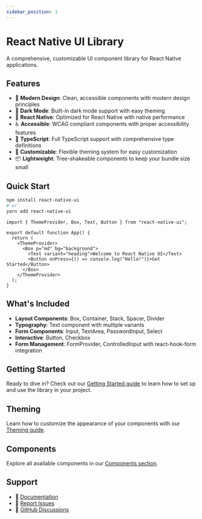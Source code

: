 ```yaml
---
sidebar_position: 1
---
```


# React Native UI Library

A comprehensive, customizable UI component library for React Native applications.

## Features

- 🎨 **Modern Design**: Clean, accessible components with modern design principles
- 🌙 **Dark Mode**: Built-in dark mode support with easy theming
- 📱 **React Native**: Optimized for React Native with native performance
- ♿ **Accessible**: WCAG compliant components with proper accessibility features
- 🎯 **TypeScript**: Full TypeScript support with comprehensive type definitions
- 🔧 **Customizable**: Flexible theming system for easy customization
- 📦 **Lightweight**: Tree-shakeable components to keep your bundle size small

## Quick Start

```bash
npm install react-native-ui
# or
yarn add react-native-ui
```

```tsx
import { ThemeProvider, Box, Text, Button } from "react-native-ui";

export default function App() {
  return (
    <ThemeProvider>
      <Box p="md" bg="background">
        <Text variant="heading">Welcome to React Native UI</Text>
        <Button onPress={() => console.log("Hello!")}>Get Started</Button>
      </Box>
    </ThemeProvider>
  );
}
```

## What's Included

- **Layout Components**: Box, Container, Stack, Spacer, Divider
- **Typography**: Text component with multiple variants
- **Form Components**: Input, TextArea, PasswordInput, Select
- **Interactive**: Button, Checkbox
- **Form Management**: FormProvider, ControlledInput with react-hook-form integration

## Getting Started

Ready to dive in? Check out our [Getting Started guide](./getting-started) to learn how to set up and use the library in your project.

## Theming

Learn how to customize the appearance of your components with our [Theming guide](./theming).

## Components

Explore all available components in our [Components section](./components/input).

## Support

- 📖 [Documentation](./getting-started)
- 🐛 [Report Issues](https://github.com/pitaz/react-native-ui-library/issues)
- 💬 [GitHub Discussions](https://github.com/pitaz/react-native-ui-library/discussions)
